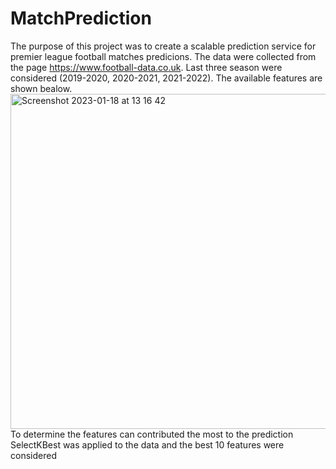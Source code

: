 # MatchPrediction

The purpose of this project was to create a scalable prediction service for premier league football matches predicions.
The data were collected from the page https://www.football-data.co.uk. Last three season were considered (2019-2020, 2020-2021, 2021-2022).
The available features are shown bealow.
<img width="536" alt="Screenshot 2023-01-18 at 13 16 42" src="https://user-images.githubusercontent.com/115500459/213169389-ea68d282-3ba0-4ee2-ae8e-de47d6a04ecc.png">
To determine the features can contributed the most to the prediction SelectKBest was applied to the data and the best 10 features were considered
